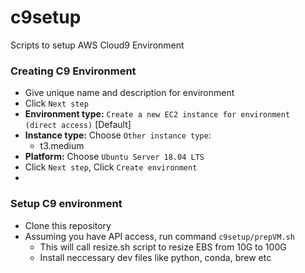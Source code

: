 # c9setup
Scripts to setup AWS Cloud9 Environment


### Creating C9 Environment
- Give unique name and description for environment
- Click `Next step`
- **Environment type:** `Create a new EC2 instance for environment (direct access)` [Default]
- **Instance type:** Choose `Other instance type`:
    - t3.medium
- **Platform:** Choose `Ubuntu Server 18.04 LTS`
- Click `Next step`, Click `Create environment`
- 
### Setup C9 environment
- Clone this repository
- Assuming you have API access, run command `c9setup/prepVM.sh`
  - This will call resize.sh script to resize EBS from 10G to 100G
  - Install neccessary dev files like python, conda, brew etc